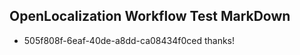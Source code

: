 ## OpenLocalization Workflow Test MarkDown
* 505f808f-6eaf-40de-a8dd-ca08434f0ced thanks!

<!--HONumber=Sep16_HO1-->


